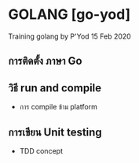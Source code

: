 # GOLANG [go-yod]

Training golang by P'Yod
15 Feb 2020

## การติดตั้ง ภาษา Go

## วิธี run and compile
- การ compile ข้าม platform

## การเขียน Unit testing
- TDD concept


